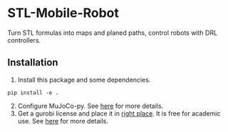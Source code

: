 # STL-Mobile-Robot

Turn STL formulas into maps and planed paths, control robots with DRL controllers.

## Installation

1. Install this package and some dependencies.

```commandline
pip install -e .
```

2. Configure MuJoCo-py. See [here](https://github.com/openai/mujoco-py) for more details.
3. Get a gurobi license and place it
   in [right place](https://www.gurobi.com/documentation/9.5/remoteservices/licensing.html#:~:text=When%20you%20download%20the%20license,%2FLibrary%2Fgurobi%2F%20on%20macOS).
   It is free for academic use. See [here](https://www.gurobi.com/) for more details.